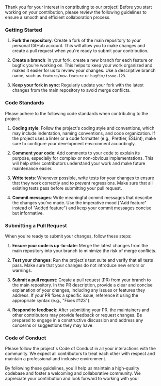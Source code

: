 
Thank you for your interest in contributing to our project! Before you start working on your contribution, please review the following guidelines to ensure a smooth and efficient collaboration process.

### Getting Started

1.  **Fork the repository**: Create a fork of the main repository to your personal GitHub account. This will allow you to make changes and create a pull request when you're ready to submit your contribution.

2.  **Create a branch**: In your fork, create a new branch for each feature or bugfix you're working on. This helps to keep your work organized and makes it easier for us to review your changes. Use a descriptive branch name, such as `feature/new-feature` or `bugfix/issue-123`.

3.  **Keep your fork in sync**: Regularly update your fork with the latest changes from the main repository to avoid merge conflicts.


### Code Standards

Please adhere to the following code standards when contributing to the project:

1.  **Coding style**: Follow the project's coding style and conventions, which may include indentation, naming conventions, and code organization. If the project uses a linter or a code formatter (e.g., Prettier, ESLint), make sure to configure your development environment accordingly.

2.  **Comment your code**: Add comments to your code to explain its purpose, especially for complex or non-obvious implementations. This will help other contributors understand your work and make future maintenance easier.

3.  **Write tests**: Whenever possible, write tests for your changes to ensure that they work correctly and to prevent regressions. Make sure that all existing tests pass before submitting your pull request.

4.  **Commit messages**: Write meaningful commit messages that describe the changes you've made. Use the imperative mood ("Add feature" instead of "Added feature") and keep your commit messages concise but informative.


### Submitting a Pull Request

When you're ready to submit your changes, follow these steps:

1.  **Ensure your code is up-to-date**: Merge the latest changes from the main repository into your branch to minimize the risk of merge conflicts.

2.  **Test your changes**: Run the project's test suite and verify that all tests pass. Make sure that your changes do not introduce new errors or warnings.

3.  **Submit a pull request**: Create a pull request (PR) from your branch to the main repository. In the PR description, provide a clear and concise explanation of your changes, including any issues or features they address. If your PR fixes a specific issue, reference it using the appropriate syntax (e.g., "Fixes #123").

4.  **Respond to feedback**: After submitting your PR, the maintainers and other contributors may provide feedback or request changes. Be prepared to engage in a constructive discussion and address any concerns or suggestions they may have.


### Code of Conduct

Please follow the project's Code of Conduct in all your interactions with the community. We expect all contributors to treat each other with respect and maintain a professional and inclusive environment.

By following these guidelines, you'll help us maintain a high-quality codebase and foster a welcoming and collaborative community. We appreciate your contribution and look forward to working with you!
